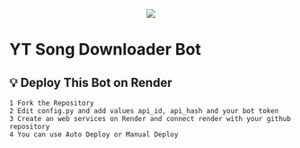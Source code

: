 <p align="center">
    <a href="https://github.com/WebX-Divin"> <img src="https://img.shields.io/github/repo-size/mr-dark-prince/missrose?color=cyan&logo=github&logoColor=white&style=for-the-badge" /></a>
</p>

# YT Song Downloader Bot

## 💡 Deploy This Bot on Render 
```
1 Fork the Repository
2 Edit config.py and add values api_id, api_hash and your bot token
3 Create an web services on Render and connect render with your github repository 
4 You can use Auto Deploy or Manual Deploy 
```
